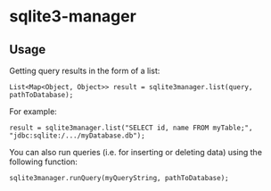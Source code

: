 # sqlite3-manager

## Usage ##

Getting query results in the form of a list:

`List<Map<Object, Object>> result = sqlite3manager.list(query, pathToDatabase);`

For example:

`result = sqlite3manager.list("SELECT id, name FROM myTable;", "jdbc:sqlite:/.../myDatabase.db");`

You can also run queries (i.e. for inserting or deleting data) using the following function:

`sqlite3manager.runQuery(myQueryString, pathToDatabase);`
